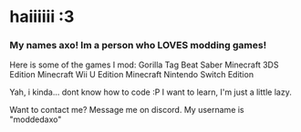 # haiiiiii :3

### My names axo! Im a person who LOVES modding games!

Here is some of the games I mod:
Gorilla Tag
Beat Saber
Minecraft 3DS Edition
Minecraft Wii U Edition
Minecraft Nintendo Switch Edition

Yah, i kinda... dont know how to code :P
I want to learn, I'm just a little lazy.

Want to contact me? Message me on discord. My username is "moddedaxo"
